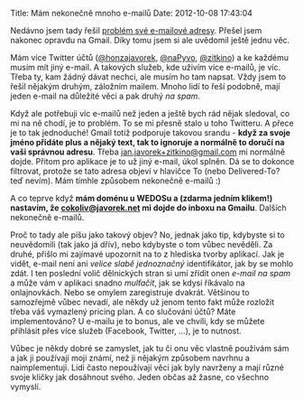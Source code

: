 Title: Mám nekonečně mnoho e-mailů
Date: 2012-10-08 17:43:04

Nedávno jsem tady řešil [problém své e-mailové adresy](|filename|2012-06-03_novy-e-mail.md). Přešel jsem nakonec opravdu na Gmail. Díky tomu jsem si ale uvědomil ještě jednu věc.

Mám více Twitter účtů (<a href="http://twitter.com/honzajavorek">@honzajavorek</a>, <a href="http://twitter.com/naPyvo">@naPyvo</a>, <a href="http://twitter.com/zitkino">@zitkino</a>) a ke každému musím mít jiný e-mail. A takových služeb, kde uživím více e-mailů, je víc. Třeba ty, kam žádný dávat nechci, ale musím ho tam napsat. Vždy jsem to řešil nějakým druhým, záložním mailem. Mnoho lidí to řeší podobně, mají jeden e-mail na důležité věci a pak druhý *na spam*.

Když ale potřebuji víc e-mailů než jeden a ještě bych rád nějak sledoval, co mi na ně chodí, je to problém. To se mi přesně stalo u toho Twitteru. A přece je to tak jednoduché! Gmail totiž podporuje takovou srandu - **když za svoje jméno přidáte plus a nějaký text, tak to ignoruje a normálně to doručí na vaši správnou adresu**. Třeba jan.javorek+zitkino@gmail.com mi normálně dojde. Přitom pro aplikace je to už jiný e-mail, úkol splněn. Dá se to dokonce filtrovat, protože se tato adresa objeví v hlavičce To (nebo Delivered-To? teď nevím). Mám tímhle způsobem nekonečně e-mailů :)

A co teprve když **mám doménu u WEDOSu a (zdarma jedním klikem!) nastavím, že cokoliv@javorek.net mi dojde do inboxu na Gmailu**. Dalších nekonečně e-mailů.

Proč to tady ale píšu jako takový objev? No, jednak jako tip, kdybyste si to neuvědomili (tak jako já dřív), nebo kdybyste o tom vůbec nevěděli. Za druhé, přišlo mi zajímavé upozornit na to z hlediska tvorby aplikací. Jak je vidět, e-mail není ani *velice slabě jednoznačný* identifikátor, jak by se mohlo zdát. I ten poslední volič dělnických stran si umí zřídit onen *e-mail na spam* a může vám v aplikaci snadno *mulťačit*, jak se kdysi říkávalo na onlajnovkách. Nebo se omylem zaregistruje dvakrát. Většinou to samozřejmě vůbec nevadí, ale někdy už jenom tento fakt může rozložit třeba váš vymazlený pricing plan. A co slučování účtů? Máte implementováno? U e-mailu je to bonus, ale ve chvíli, kdy se můžete přihlásit přes více služeb (Facebook, Twitter, ...), je to nutnost.

Vůbec je někdy dobré se zamyslet, jak tu či onu věc vlastně použivám sám a jak ji používají moji známí, než ji nějakým způsobem navrhnu a naimplementuji. Lidi často nepoužívají věci jak byly navrženy a mají různé svoje kličky jak dosáhnout svého. Jeden občas až žasne, co všechno vymyslí.
